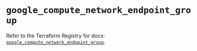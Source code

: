 # `google_compute_network_endpoint_group`

Refer to the Terraform Registry for docs: [`google_compute_network_endpoint_group`](https://registry.terraform.io/providers/hashicorp/google/6.32.0/docs/resources/compute_network_endpoint_group).
